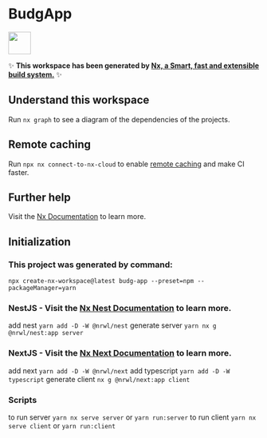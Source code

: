 # BudgApp

<a href="https://nx.dev" target="_blank" rel="noreferrer"><img src="https://raw.githubusercontent.com/nrwl/nx/master/images/nx-logo.png" width="45"></a>

✨ **This workspace has been generated by [Nx, a Smart, fast and extensible build system.](https://nx.dev)** ✨

## Understand this workspace

Run `nx graph` to see a diagram of the dependencies of the projects.

## Remote caching

Run `npx nx connect-to-nx-cloud` to enable [remote caching](https://nx.app) and make CI faster.

## Further help

Visit the [Nx Documentation](https://nx.dev) to learn more.

## Initialization

### This project was generated by command:

```
npx create-nx-workspace@latest budg-app --preset=npm --packageManager=yarn
```

### NestJS - Visit the [Nx Nest Documentation](https://nx.dev/packages/nest) to learn more.

add nest `yarn add -D -W @nrwl/nest`
generate server `yarn nx g @nrwl/nest:app server`

### NextJS - Visit the [Nx Next Documentation](https://nx.dev/packages/next) to learn more.

add next `yarn add -D -W @nrwl/next`
add typescript `yarn add -D -W typescript`
generate client `nx g @nrwl/next:app client`

### Scripts

to run server `yarn nx serve server` or `yarn run:server`
to run client `yarn nx serve client` or `yarn run:client`
